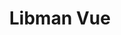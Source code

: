 ---
title: "Libman Vue"
description: "A library management project, that gives you ability to mange the a library, built using VueJs + Tailwindcss + Firebase."
github: "https://github.com/vivekascoder/libman-vue"
live: "#!"
image: "/libman.png"
achievement: ""

---